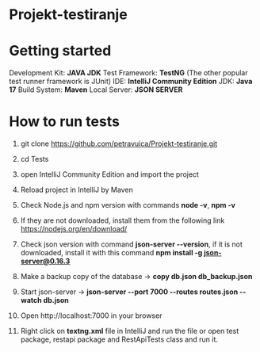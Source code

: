 # Projekt-testiranje

# Getting started

Development Kit: **JAVA JDK**
Test Framework: **TestNG** (The other popular test runner framework is JUnit)
IDE: **IntelliJ Community Edition**
JDK: **Java 17**
Build System: **Maven**
Local Server: **JSON SERVER**

# How to run tests

1. git clone https://github.com/petravuica/Projekt-testiranje.git

2. cd Tests

3. open IntelliJ Community Edition and import the project

4. Reload project in IntelliJ by Maven

5. Check Node.js and npm version with commands **node -v**, **npm -v**

6. If they are not downloaded, install them from the following link https://nodejs.org/en/download/

7. Check json version with command **json-server --version**, if it is not downloaded, install it with this command **npm install -g json-server@0.16.3**

8. Make a backup copy of the database -> **copy db.json db_backup.json**

9. Start json-server -> **json-server --port 7000 --routes routes.json --watch db.json**

10. Open http://localhost:7000 in your browser

11. Right click on **textng.xml** file in IntelliJ and run the file or open test package, restapi package and RestApiTests class and run it.
